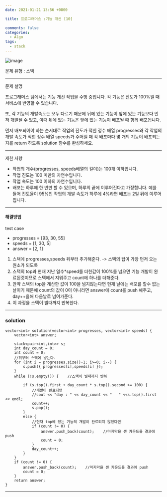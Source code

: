 ```yaml
---
date: 2021-01-21 13:56 +0800

title: 프로그래머스 :기능 개선 [10]

comments: false
categories:
  - Algo
tags:
  - stack
---
```


![image](https://user-images.githubusercontent.com/49177223/105324121-57f67800-5c0e-11eb-9341-476609f62aad.png)

문제 유형 : 스택

---

문제 설명

프로그래머스 팀에서는 기능 개선 작업을 수행 중입니다. 각 기능은 진도가 100%일 때 서비스에 반영할 수 있습니다.

또, 각 기능의 개발속도는 모두 다르기 때문에 뒤에 있는 기능이 앞에 있는 기능보다 먼저 개발될 수 있고, 이때 뒤에 있는 기능은 앞에 있는 기능이 배포될 때 함께 배포됩니다.

먼저 배포되어야 하는 순서대로 작업의 진도가 적힌 정수 배열 progresses와 각 작업의 개발 속도가 적힌 정수 배열 speeds가 주어질 때 각 배포마다 몇 개의 기능이 배포되는지를 return 하도록 solution 함수를 완성하세요.

---

제한 사항

- 작업의 개수(progresses, speeds배열의 길이)는 100개 이하입니다.
- 작업 진도는 100 미만의 자연수입니다.
- 작업 속도는 100 이하의 자연수입니다.
- 배포는 하루에 한 번만 할 수 있으며, 하루의 끝에 이루어진다고 가정합니다. 예를 들어 진도율이 95%인 작업의 개발 속도가 하루에 4%라면 배포는 2일 뒤에 이루어집니다.

---

#### 해결방법

test case

- progresses = [93, 30, 55]
- speeds = [1, 30, 5]
- answer = [2, 1]

1. 스택에 progresses,speeds 뒤부터 추가해준다. -> 스택의 탑이 가장 먼저 오는 원소가 되도록
2. 스택의 top과 현재 지난 일수\*speed를 더한값이 100%를 넘으면 기능 개발이 완료된것이므로 스택에서 지워주고 count에 하나를 더해준다.
3. 만약 스택의 top을 계산한 값이 100을 넘지않는다면 현재 날에는 배포를 할수 없는 날이기 때문에 count의 값이 0이 아니라면 answer에 count를 push 해주고, day++을해 다음날로 넘어가준다.
4. 이 과정을 스택이 빌때까지 반복한다.

---

### solution

```
vector<int> solution(vector<int> progresses, vector<int> speeds) {
    vector<int> answer;

    stack<pair<int,int>> s;
    int day_count = 0;
    int count = 0;
    //뒤부터 스택에 넣는다.
    for (int i = progresses.size()-1; i>=0; i--) {
        s.push({ progresses[i],speeds[i] });
    }
    while (!s.empty()) {    //스택이 빌때까지 반복

        if (s.top().first + day_count * s.top().second >= 100) {
            //개발이 완료되면
            //cout << "day : " << day_count << "   " <<s.top().first << endl;
            count++;
            s.pop();
        }
        else {
            //현재 top에 있는 기능의 개발이 완료되지 않았다면
            if (count != 0) {
                answer.push_back(count);    //마지막을 센 카운드를 결과에 push
                count = 0;
            }
            day_count++;
        }
    }
    if (count != 0) {
        answer.push_back(count);    //마지막을 센 카운드를 결과에 push
        count = 0;
    }
    return answer;
}

```

---
